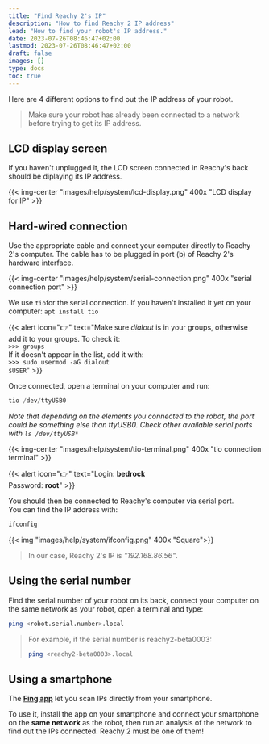 ```yaml
---
title: "Find Reachy 2's IP"
description: "How to find Reachy 2 IP address"
lead: "How to find your robot's IP address."
date: 2023-07-26T08:46:47+02:00
lastmod: 2023-07-26T08:46:47+02:00
draft: false
images: []
type: docs
toc: true
---
```


Here are 4 different options to find out the IP address of your robot.  
> Make sure your robot has already been connected to a network before trying to get its IP address.


## LCD display screen

If you haven't unplugged it, the LCD screen connected in Reachy's back should be diplaying its IP address.

{{< img-center "images/help/system/lcd-display.png" 400x "LCD display for IP" >}}

## Hard-wired connection

Use the appropriate cable and connect your computer directly to Reachy 2's computer. The cable has to be plugged in port (b) of Reachy 2's hardware interface.  

{{< img-center "images/help/system/serial-connection.png" 400x "serial connection port" >}}

We use `tio`for the serial connection. If you haven't installed it yet on your computer:
`apt install tio`

{{< alert icon="👉" text="Make sure <i>dialout</i> is in your groups, otherwise add it to your groups. To check it: <br> <code>>>> groups</code> <br>If it doesn't appear in the list, add it with: <br><code>>>> sudo usermod -aG dialout $USER</code>" >}}

Once connected, open a terminal on your computer and run:
```python
tio /dev/ttyUSB0
```
*Note that depending on the elements you connected to the robot, the port could be something else than ttyUSB0. Check other available serial ports with `ls /dev/ttyUSB*`*

{{< img-center "images/help/system/tio-terminal.png" 400x "tio connection terminal" >}}

{{< alert icon="👉" text="Login: <b>bedrock</b> <br>Password: <b>root</b>" >}}

You should then be connected to Reachy's computer via serial port.  
You can find the IP address with:
```python
ifconfig
```

{{< img "images/help/system/ifconfig.png" 400x "Square">}}
> In our case, Reachy 2's IP is *"192.168.86.56"*.

## Using the serial number

Find the serial number of your robot on its back, connect your computer on the same network as your robot, open a terminal and type:
```bash
ping <robot.serial.number>.local
```

>For example, if the serial number is reachy2-beta0003:
>```bash
>ping <reachy2-beta0003>.local
>```

## Using a smartphone

The **[Fing app](https://www.fing.com/products/fing-app)** let you scan IPs directly from your smartphone. 

To use it, install the app on your smartphone and connect your smartphone on the **same network** as the robot, then run an analysis of the network to find out the IPs connected. Reachy 2 must be one of them!
